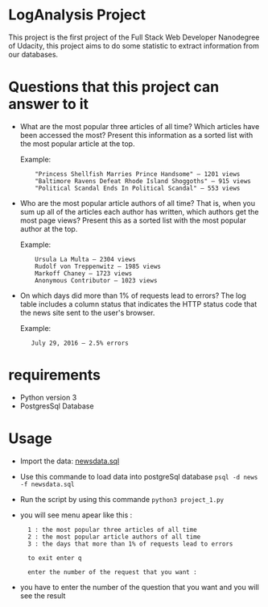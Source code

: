 
# LogAnalysis Project 

 This project is the first project of the Full Stack Web Developer Nanodegree of Udacity, this project aims to do some statistic to extract information from our databases.
# Questions that this project can answer to it 

  - What are the most popular three articles of all time? Which articles have been accessed the most? Present this information as a sorted list with the most popular article at the top.

    Example:

            "Princess Shellfish Marries Prince Handsome" — 1201 views
            "Baltimore Ravens Defeat Rhode Island Shoggoths" — 915 views
            "Political Scandal Ends In Political Scandal" — 553 views

  - Who are the most popular article authors of all time? That is, when you sum up all of the articles each author has written, which authors get the most page views? Present this as a sorted list with the most popular author at the top.

    Example:

            Ursula La Multa — 2304 views
            Rudolf von Treppenwitz — 1985 views
            Markoff Chaney — 1723 views
            Anonymous Contributor — 1023 views

  -  On which days did more than 1% of requests lead to errors? The log table includes a column status that indicates the HTTP status code that the news site sent to the user's browser.

        Example:

            July 29, 2016 — 2.5% errors

# requirements

  - Python version 3
  - PostgresSql Database

# Usage
- Import the data: [newsdata.sql](https://d17h27t6h515a5.cloudfront.net/topher/2016/August/57b5f748_newsdata/newsdata.zip)
- Use this commande to load data into postgreSql database `psql -d news -f newsdata.sql`
- Run the script by using this commande `python3 project_1.py`
- you will see menu apear like this : 

        1 : the most popular three articles of all time
        2 : the most popular article authors of all time
        3 : the days that more than 1% of requests lead to errors

        to exit enter q
        
        enter the number of the request that you want :
- you have to enter the number of the question that you want and you will see the result
        
        
